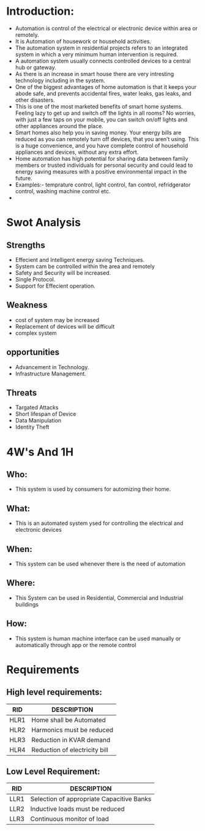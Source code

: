 # Introduction:

- Automation is control of the electrical or electronic device within area or remotely.
- It is Automation of housework or household activities.
- The automation system in residential projects refers to an integrated system in which a very minimum human intervention is required.
- A  automation system usually connects controlled devices to a central hub or gateway. 
- As there is an increase in smart house there are very intresting technology including in the system.
- One of the biggest advantages of home automation is that it keeps your abode safe, and prevents accidental fires, water leaks, gas leaks, and other disasters.
- This is one of the most marketed benefits of smart home systems. Feeling lazy to get up and switch off the lights in all rooms? No worries, with just a few taps on your mobile, you can switch on/off lights and other appliances around the place.
- Smart homes also help you in saving money. Your energy bills are reduced as you can remotely turn off devices, that you aren’t using. This is a huge convenience, and you have complete control of household appliances and devices, without any extra effort.
-  Home automation has high potential for sharing data between family members or trusted individuals for personal security and could lead to energy saving measures with a positive environmental impact in the future.   
- Examples:- temprature control, light control, fan control, refridgerator control, washing machine control etc.
- 
# Swot Analysis
## Strengths
- Effecient and Intelligent energy saving Techniques.
- System cam be controlled within the area and  remotely
- Safety and Security will be increased.
- Single Protocol.
- Support for Effecient operation.

## Weakness
- cost of system may be increased
- Replacement of devices will be difficult
- complex system

## opportunities
- Advancement in Technology.
- Infrastructure Management.

## Threats
- Targated Attacks
- Short lifespan of Device
- Data Manipulation
- Identity Theft

# 4W's And 1H

## Who: 
- This system is used by consumers for automizing their home.
## What: 
- This is an automated system ysed for controlling the electrical and electronic devices
## When: 
- This system can be used whenever there is the need of automation
## Where: 
- This System can be used in Residential, Commercial and Industrial buildings
## How: 
- This system is human machine interface can be used manually or automatically through app or the remote control

# Requirements

## High level requirements:

|RID	|DESCRIPTION |
|---- |----|
|HLR1	|Home shall be Automated |
|HLR2	|Harmonics must be reduced |
|HLR3	|Reduction in KVAR demand |
|HLR4	|Reduction of electricity bill |

## Low Level Requirement:

|RID	|DESCRIPTION |
|---- |----|
|LLR1	|Selection of appropriate Capacitive Banks |
|LLR2	|Inductive loads must be reduced |
|LLR3	|Continuous monitor of  load |




